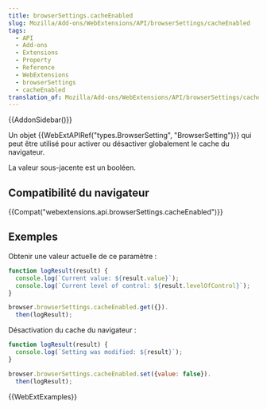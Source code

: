 ```yaml
---
title: browserSettings.cacheEnabled
slug: Mozilla/Add-ons/WebExtensions/API/browserSettings/cacheEnabled
tags:
  - API
  - Add-ons
  - Extensions
  - Property
  - Reference
  - WebExtensions
  - browserSettings
  - cacheEnabled
translation_of: Mozilla/Add-ons/WebExtensions/API/browserSettings/cacheEnabled
---
```

{{AddonSidebar()}}

Un objet {{WebExtAPIRef("types.BrowserSetting", "BrowserSetting")}} qui peut être utilisé pour activer ou désactiver globalement le cache du navigateur.

La valeur sous-jacente est un booléen.

## Compatibilité du navigateur

{{Compat("webextensions.api.browserSettings.cacheEnabled")}}

## Exemples

Obtenir une valeur actuelle de ce paramètre :

```js
function logResult(result) {
  console.log(`Current value: ${result.value}`);
  console.log(`Current level of control: ${result.levelOfControl}`);
}

browser.browserSettings.cacheEnabled.get({}).
  then(logResult);
```

Désactivation du cache du navigateur :

```js
function logResult(result) {
  console.log(`Setting was modified: ${result}`);
}

browser.browserSettings.cacheEnabled.set({value: false}).
  then(logResult);
```

{{WebExtExamples}}
